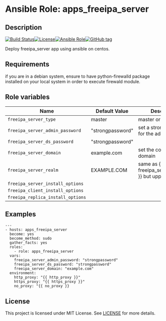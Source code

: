 # Ansible Role: apps_freeipa_server


## Description

[![Build Status](https://travis-ci.com/lotusnoir/apps_freeipa_server.svg?branch=master)](https://travis-ci.com/lotusnoir/apps_freeipa_server)[![License](https://img.shields.io/badge/license-MIT%20License-brightgreen.svg)](https://opensource.org/licenses/MIT)[![Ansible Role](https://img.shields.io/badge/ansible%20role-apps__freeipa_server-blue)](https://galaxy.ansible.com/lotusnoir/apps_freeipa_server/)[![GitHub tag](https://img.shields.io/badge/version-latest-blue)](https://github.com/lotusnoir/apps_freeipa_server/tags)

Deploy freeipa_server app using ansible on centos.


## Requirements

if you are in a debian system, ensure to have python-firewalld package installed on your local system in order to execute firewald module.

## Role variables

| Name           | Default Value | Description                        |
| -------------- | ------------- | -----------------------------------|
| `freeipa_server_type` | master | master or replica |
| `freeipa_server_admin_password` | "strongpassword" | set a strong password for the admin access |
| `freeipa_server_ds_password` | "strongpassword" | |
| `freeipa_server_domain` | example.com | set the company domain|
| `freeipa_server_realm` | EXAMPLE.COM | same as {{ freeipa_server_domain }} but upper |
| `freeipa_server_install_options` | | |
| `freeipa_client_install_options` | | |
| `freeipa_replica_install_options` | | |

## Examples

	---
	- hosts: apps_freeipa_server
	  become: yes
	  become_method: sudo
	  gather_facts: yes
	  roles:
	    - role: apps_freeipa_server
	  vars:
        freeipa_server_admin_password: "strongpassword"
        freeipa_server_ds_password: "strongpassword"
        freeipa_server_domain: "example.com"
	  environment: 
	    http_proxy: "{{ http_proxy }}"
	    https_proxy: "{{ https_proxy }}"
	    no_proxy: "{{ no_proxy }}


## License

This project is licensed under MIT License. See [LICENSE](/LICENSE) for more details.
